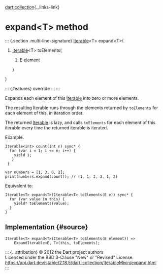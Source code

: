 [dart:collection](../../dart-collection/dart-collection-library){._links-link}

expand\<T\> method
==================

::: {.section .multi-line-signature}
[Iterable](../../dart-core/iterable-class)\<T\> expand\<T\>(

1.  [Iterable](../../dart-core/iterable-class)\<T\> toElements(
    1.  E element

    )

)

::: {.features}
override
:::
:::

Expands each element of this [Iterable](../../dart-core/iterable-class)
into zero or more elements.

The resulting Iterable runs through the elements returned by
`toElements` for each element of this, in iteration order.

The returned [Iterable](../../dart-core/iterable-class) is lazy, and
calls `toElements` for each element of this iterable every time the
returned iterable is iterated.

Example:

``` {.language-dart data-language="dart"}
Iterable<int> count(int n) sync* {
  for (var i = 1; i <= n; i++) {
    yield i;
   }
 }

var numbers = [1, 3, 0, 2];
print(numbers.expand(count)); // (1, 1, 2, 3, 1, 2)
```

Equivalent to:

``` {.language-dart data-language="dart"}
Iterable<T> expand<T>(Iterable<T> toElements(E e)) sync* {
  for (var value in this) {
    yield* toElements(value);
  }
}
```

Implementation {#source}
--------------

``` {.language-dart data-language="dart"}
Iterable<T> expand<T>(Iterable<T> toElements(E element)) =>
    ExpandIterable<E, T>(this, toElements);
```

::: {._attribution}
© 2012 the Dart project authors\
Licensed under the BSD 3-Clause \"New\" or \"Revised\" License.\
<https://api.dart.dev/stable/2.18.5/dart-collection/IterableMixin/expand.html>
:::
